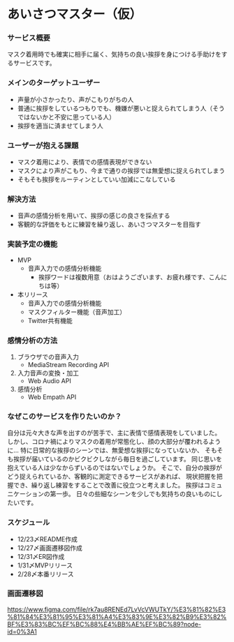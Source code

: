 # あいさつマスター（仮）
### サービス概要
マスク着用時でも確実に相手に届く、気持ちの良い挨拶を身につける手助けをするサービスです。

### メインのターゲットユーザー
- 声量が小さかったり、声がこもりがちの人
- 普通に挨拶をしているつもりでも、機嫌が悪いと捉えられてしまう人（そうではないかと不安に思っている人）
- 挨拶を適当に済ませてしまう人

### ユーザーが抱える課題
- マスク着用により、表情での感情表現ができない
- マスクにより声がこもり、今まで通りの挨拶では無愛想に捉えられてしまう
- そもそも挨拶をルーティンとしていい加減にこなしている

### 解決方法
- 音声の感情分析を用いて、挨拶の感じの良さを採点する
- 客観的な評価をもとに練習を繰り返し、あいさつマスターを目指す

### 実装予定の機能
- MVP
  - 音声入力での感情分析機能
    - 挨拶ワードは複数用意（おはようございます、お疲れ様です、こんにちは等）
- 本リリース
  - 音声入力での感情分析機能
  - マスクフィルター機能（音声加工）
  - Twitter共有機能

### 感情分析の方法
1. ブラウザでの音声入力
    - MediaStream Recording API
2. 入力音声の変換・加工
    - Web Audio API
3. 感情分析
    - Web Empath API

### なぜこのサービスを作りたいのか？
自分は元々大きな声を出すのが苦手で、主に表情で感情表現をしていました。
しかし、コロナ禍によりマスクの着用が常態化し、顔の大部分が覆われるように...
特に日常的な挨拶のシーンでは、無愛想な挨拶になっていないか、
そもそも挨拶が届いているのかビクビクしながら毎日を過ごしています。
同じ思いを抱えている人は少なからずいるのではないでしょうか。
そこで、自分の挨拶がどう捉えられているか、客観的に測定できるサービスがあれば、
現状把握を把握でき、繰り返し練習をすることで改善に役立つと考えました。
挨拶はコミュニケーションの第一歩。
日々の些細なシーンを少しでも気持ちの良いものにしたいです。

### スケジュール
- 12/23〆README作成
- 12/27〆画面遷移図作成
- 12/31〆ER図作成
- 1/31〆MVPリリース
- 2/28〆本番リリース

### 画面遷移図
https://www.figma.com/file/rk7au8RENEd7LvVcVWUTkY/%E3%81%82%E3%81%84%E3%81%95%E3%81%A4%E3%83%9E%E3%82%B9%E3%82%BF%E3%83%BC%EF%BC%88%E4%BB%AE%EF%BC%89?node-id=0%3A1
